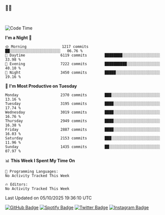 ### 🤙🍺

<!-- <a href="https://github-readme-stats.vercel.app/api?username=hzak2xx&count_private=true&show_icons=true&theme=dracula">
  <img align="center" src="https://github-readme-stats.vercel.app/api?username=hzak2xx&count_private=true&show_icons=true&theme=dracula" />
</a>
</br> -->
</br>

<!--START_SECTION:waka-->
![Code Time](http://img.shields.io/badge/Code%20Time-4%2C209%20hrs%2040%20mins-blue)

**I'm a Night 🦉** 

```text
🌞 Morning                1217 commits        ██░░░░░░░░░░░░░░░░░░░░░░░   06.76 % 
🌆 Daytime                6119 commits        ████████░░░░░░░░░░░░░░░░░   33.98 % 
🌃 Evening                7222 commits        ██████████░░░░░░░░░░░░░░░   40.10 % 
🌙 Night                  3450 commits        █████░░░░░░░░░░░░░░░░░░░░   19.16 % 
```
📅 **I'm Most Productive on Tuesday** 

```text
Monday                   2370 commits        ███░░░░░░░░░░░░░░░░░░░░░░   13.16 % 
Tuesday                  3195 commits        ████░░░░░░░░░░░░░░░░░░░░░   17.74 % 
Wednesday                3019 commits        ████░░░░░░░░░░░░░░░░░░░░░   16.76 % 
Thursday                 2949 commits        ████░░░░░░░░░░░░░░░░░░░░░   16.38 % 
Friday                   2887 commits        ████░░░░░░░░░░░░░░░░░░░░░   16.03 % 
Saturday                 2153 commits        ███░░░░░░░░░░░░░░░░░░░░░░   11.96 % 
Sunday                   1435 commits        ██░░░░░░░░░░░░░░░░░░░░░░░   07.97 % 
```


📊 **This Week I Spent My Time On** 

```text
💬 Programming Languages: 
No Activity Tracked This Week

🔥 Editors: 
No Activity Tracked This Week
```


 Last Updated on 05/10/2025 19:36:10 UTC
<!--END_SECTION:waka-->

[![GitHub Badge](https://img.shields.io/badge/GitHub-100000?style=for-the-badge&logo=github&logoColor=white)](https://github.com/hzak2xx)
[![Spotify Badge](https://img.shields.io/badge/Spotify-1ED760?&style=for-the-badge&logo=spotify&logoColor=white)](https://open.spotify.com/user/uf90s6sbbh75a1mt44clkhkvf)
[![Twitter Badge](https://img.shields.io/badge/Twitter-1DA1F2?style=for-the-badge&logo=twitter&logoColor=white)](https://twitter.com/hzak2xx)
[![Instagram Badge](https://img.shields.io/badge/Instagram-E4405F?style=for-the-badge&logo=instagram&logoColor=white)](https://www.instagram.com/hzak2xx/)
